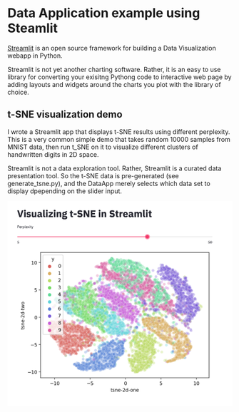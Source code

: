 # Data Application example using Steamlit

[Streamlit](https://www.streamlit.io/) is an open source framework for building a Data Visualization webapp in Python.   

Streamlit is not yet another charting software.  Rather, it is an easy to use library for converting your exisitng Pythong code to interactive web page by adding layouts and widgets around the charts you plot with the library of choice.

## t-SNE visualization demo

I wrote a Streamlit app that displays t-SNE results using different perplexity.  This is a very common simple demo that takes random 10000 samples from MNIST data, then run t_SNE on it to visualize different clusters of handwritten digits in 2D space.

Streamlit is not a data exploration tool. Rather, Streamlit is a curated data presentation tool.  So the t-SNE data is pre-generated (see generate_tsne.py), and the DataApp merely selects which data set to display dpepending on the slider input.

![](streamlit_tsne_screenshot.png)